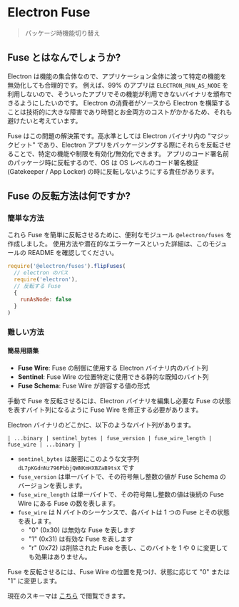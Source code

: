 # Electron Fuse

> パッケージ時機能切り替え

## Fuse とはなんでしょうか?

Electron は機能の集合体なので、アプリケーション全体に渡って特定の機能を無効化しても合理的です。  例えば、99% のアプリは `ELECTRON_RUN_AS_NODE` を利用しないので、そういったアプリでその機能が利用できないバイナリを頒布できるようにしたいのです。  Electron の消費者がソースから Electron を構築することは技術的に大きな障害であり時間とお金両方のコストがかかるため、それも避けたいと考えています。

Fuse はこの問題の解決策です。高水準としては Electron バイナリ内の "マジックビット" であり、Electron アプリをパッケージングする際にそれらを反転させることで、特定の機能や制限を有効化/無効化できます。  アプリのコード署名前のパッケージ時に反転するので、OS は OS レベルのコード署名検証(Gatekeeper / App Locker) の時に反転しないようにする責任があります。

## Fuse の反転方法は何ですか?

### 簡単な方法

これら Fuse を簡単に反転させるために、便利なモジュール `@electron/fuses` を作成しました。  使用方法や潜在的なエラーケースといった詳細は、このモジュールの README を確認してください。

```js
require('@electron/fuses').flipFuses(
  // electron のパス
  require('electron'),
  // 反転する Fuse
  {
    runAsNode: false
  }
)
```

### 難しい方法

#### 簡易用語集

* **Fuse Wire**: Fuse の制御に使用する Electron バイナリ内のバイト列
* **Sentinel**: Fuse Wire の位置特定に使用できる静的な既知のバイト列
* **Fuse Schema**: Fuse Wire が許容する値の形式

手動で Fuse を反転させるには、Electron バイナリを編集し必要な Fuse の状態を表すバイト列になるように Fuse Wire を修正する必要があります。

Electron バイナリのどこかに、以下のようなバイト列があります。

```text
| ...binary | sentinel_bytes | fuse_version | fuse_wire_length | fuse_wire | ...binary |
```

* `sentinel_bytes` は厳密にこのような文字列 `dL7pKGdnNz796PbbjQWNKmHXBZaB9tsX` です
* `fuse_version` は単一バイトで、その符号無し整数の値が Fuse Schema のバージョンを表します。
* `fuse_wire_length` は単一バイトで、その符号無し整数の値は後続の Fuse Wire にある Fuse の数を表します。
* `fuse_wire` は N バイトのシーケンスで、各バイトは 1 つの Fuse とその状態を表します。
  * "0" (0x30) は無効な Fuse を表します
  * "1" (0x31) は有効な Fuse を表します
  * "r" (0x72) は削除された Fuse を表し、このバイトを 1 や 0 に変更しても効果はありません。

Fuse を反転させるには、Fuse Wire の位置を見つけ、状態に応じて "0" または "1" に変更します。

現在のスキーマは [こちら](https://github.com/electron/electron/blob/main/build/fuses/fuses.json5) で閲覧できます。
